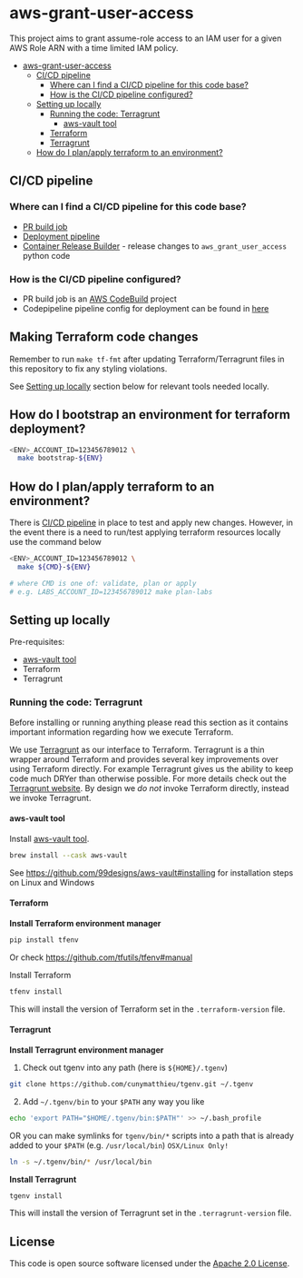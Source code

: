 # aws-grant-user-access

This project aims to grant assume-role access to an IAM user for a given AWS Role ARN with a time limited IAM policy. 

- [aws-grant-user-access](#aws-grant-user-access)
  - [CI/CD pipeline](#cicd-pipeline)
    - [Where can I find a CI/CD pipeline for this code base?](#where-can-i-find-a-cicd-pipeline-for-this-code-base)
    - [How is the CI/CD pipeline configured?](#how-is-the-cicd-pipeline-configured)
  - [Setting up locally](#setting-up-locally)
    - [Running the code: Terragrunt](#running-the-code-terragrunt)
      - [aws-vault tool](#aws-vault-tool)
    - [Terraform](#terraform)
    - [Terragrunt](#terragrunt)
  - [How do I plan/apply terraform to an environment?](#how-do-i-planapply-terraform-to-an-environment)

## CI/CD pipeline

### Where can I find a CI/CD pipeline for this code base?

- [PR build job](https://eu-west-2.console.aws.amazon.com/codesuite/codebuild/638924580364/projects/grant-user-access-pr-builder/history?region=eu-west-2)
- [Deployment pipeline](https://eu-west-2.console.aws.amazon.com/codesuite/codepipeline/pipelines/grant-user-access-pipeline/view?region=eu-west-2)
- [Container Release Builder](https://eu-west-2.console.aws.amazon.com/codesuite/codebuild/638924580364/projects/grant-user-access-container-release-builder/history?region=eu-west-2) - release changes to `aws_grant_user_access` python code

### How is the CI/CD pipeline configured?

- PR build job is an [AWS CodeBuild](https://eu-west-2.console.aws.amazon.com/codesuite/codebuild/638924580364/projects/grant-user-access-pr-builder/history?region=eu-west-2) project
- Codepipeline pipeline config for deployment can be found in [here](https://github.com/hmrc/aws-grant-user-access/blob/main/terraform/ci/pipeline/terragrunt.hcl)

## Making Terraform code changes

Remember to run `make tf-fmt` after updating Terraform/Terragrunt files in this repository to fix any styling violations.

See [Setting up locally](#setting-up-locally) section below for relevant tools needed locally. 

## How do I bootstrap an environment for terraform deployment?

```bash
<ENV>_ACCOUNT_ID=123456789012 \
  make bootstrap-${ENV}
```

## How do I plan/apply terraform to an environment?

There is [CI/CD pipeline](#cicd-pipeline) in place to test and apply new changes. However, in the event there is a need to run/test applying terraform resources locally use the command below

```bash
<ENV>_ACCOUNT_ID=123456789012 \
  make ${CMD}-${ENV}

# where CMD is one of: validate, plan or apply
# e.g. LABS_ACCOUNT_ID=123456789012 make plan-labs
```

## Setting up locally

Pre-requisites:
- [aws-vault tool](https://github.com/99designs/aws-vault#installing)
- Terraform
- Terragrunt

### Running the code: Terragrunt

Before installing or running anything please read this section as it contains important information regarding how we
execute Terraform.

We use [Terragrunt](#Terragrunt) as our interface to Terraform. Terragrunt is a thin wrapper around Terraform and
provides several key improvements over using Terraform directly. For example Terragrunt gives us the ability to keep
code much DRYer than otherwise possible. For more details check out the [Terragrunt website](https://terragrunt.gruntwork.io/).
By design we *do not* invoke Terraform directly, instead we invoke Terragrunt.


#### aws-vault tool

Install [aws-vault tool](https://github.com/99designs/aws-vault#installing).

```bash
brew install --cask aws-vault
```

See https://github.com/99designs/aws-vault#installing for installation steps on Linux and Windows


#### Terraform

**Install Terraform environment manager**

```bash
pip install tfenv
```

Or check https://github.com/tfutils/tfenv#manual

Install Terraform

```bash
tfenv install
```

This will install the version of Terraform set in the `.terraform-version` file.

#### Terragrunt

**Install Terragrunt environment manager**

1. Check out tgenv into any path (here is `${HOME}/.tgenv`)

  ```bash
  git clone https://github.com/cunymatthieu/tgenv.git ~/.tgenv
  ```

2. Add `~/.tgenv/bin` to your `$PATH` any way you like

  ```bash
  echo 'export PATH="$HOME/.tgenv/bin:$PATH"' >> ~/.bash_profile
  ```

  OR you can make symlinks for `tgenv/bin/*` scripts into a path that is already added to your `$PATH` (e.g. `/usr/local/bin`) `OSX/Linux Only!`

  ```bash
  ln -s ~/.tgenv/bin/* /usr/local/bin
  ```

**Install Terragrunt**

```bash
tgenv install
```

This will install the version of Terragrunt set in the `.terragrunt-version` file.

## License

This code is open source software licensed under the [Apache 2.0 License](http://www.apache.org/licenses/LICENSE-2.0.html).
